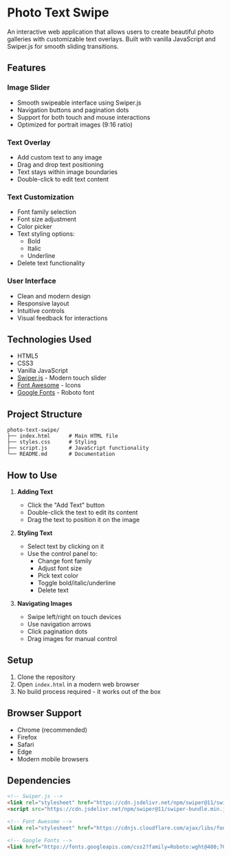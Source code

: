 # Photo Text Swipe

An interactive web application that allows users to create beautiful photo galleries with customizable text overlays. Built with vanilla JavaScript and Swiper.js for smooth sliding transitions.

## Features

### Image Slider
- Smooth swipeable interface using Swiper.js
- Navigation buttons and pagination dots
- Support for both touch and mouse interactions
- Optimized for portrait images (9:16 ratio)

### Text Overlay
- Add custom text to any image
- Drag and drop text positioning
- Text stays within image boundaries
- Double-click to edit text content

### Text Customization
- Font family selection
- Font size adjustment
- Color picker
- Text styling options:
  - Bold
  - Italic
  - Underline
- Delete text functionality

### User Interface
- Clean and modern design
- Responsive layout
- Intuitive controls
- Visual feedback for interactions

## Technologies Used
- HTML5
- CSS3
- Vanilla JavaScript
- [Swiper.js](https://swiperjs.com/) - Modern touch slider
- [Font Awesome](https://fontawesome.com/) - Icons
- [Google Fonts](https://fonts.google.com/) - Roboto font

## Project Structure
```
photo-text-swipe/
├── index.html      # Main HTML file
├── styles.css      # Styling
├── script.js       # JavaScript functionality
└── README.md       # Documentation
```

## How to Use

1. **Adding Text**
   - Click the "Add Text" button
   - Double-click the text to edit its content
   - Drag the text to position it on the image

2. **Styling Text**
   - Select text by clicking on it
   - Use the control panel to:
     - Change font family
     - Adjust font size
     - Pick text color
     - Toggle bold/italic/underline
     - Delete text

3. **Navigating Images**
   - Swipe left/right on touch devices
   - Use navigation arrows
   - Click pagination dots
   - Drag images for manual control

## Setup
1. Clone the repository
2. Open `index.html` in a modern web browser
3. No build process required - it works out of the box

## Browser Support
- Chrome (recommended)
- Firefox
- Safari
- Edge
- Modern mobile browsers

## Dependencies
```html
<!-- Swiper.js -->
<link rel="stylesheet" href="https://cdn.jsdelivr.net/npm/swiper@11/swiper-bundle.min.css">
<script src="https://cdn.jsdelivr.net/npm/swiper@11/swiper-bundle.min.js"></script>

<!-- Font Awesome -->
<link rel="stylesheet" href="https://cdnjs.cloudflare.com/ajax/libs/font-awesome/6.0.0/css/all.min.css">

<!-- Google Fonts -->
<link href="https://fonts.googleapis.com/css2?family=Roboto:wght@400;700&display=swap" rel="stylesheet">
```

